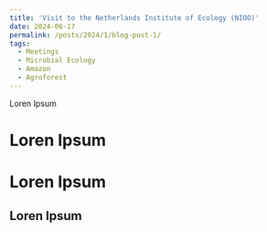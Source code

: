 ```yaml
---
title: 'Visit to the Netherlands Institute of Ecology (NIOO)'
date: 2024-06-17
permalink: /posts/2024/1/blog-post-1/
tags:
  - Meetings
  - Microbial Ecology
  - Amazon
  - Agroforest
---
```


Loren Ipsum

Loren Ipsum
======

Loren Ipsum
======

Loren Ipsum
------
